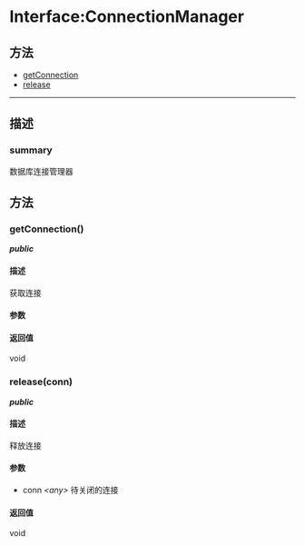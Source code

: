 # Interface:ConnectionManager   
## 方法
+ [getConnection](#METHOD_getConnection)
+ [release](#METHOD_release)
---   
## 描述
   
### summary   
数据库连接管理器  
   
## 方法   
### <a id="METHOD_getConnection">getConnection()</a>   
***public***   
#### 描述   
获取连接   
#### 参数   
#### 返回值   
void   
### <a id="METHOD_release">release(conn)</a>   
***public***   
#### 描述   
释放连接   
#### 参数   
+ conn *&lt;any&gt;* 待关闭的连接   
#### 返回值   
void   
